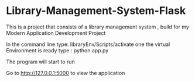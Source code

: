 # Library-Management-System-Flask
 This is a project that consists of a library management system , build for my Modern Application Development Project

 In the command line type: libraryEnv/Scripts/activate
 one the virtual Environment is ready type : python app.py


The program will start to run

Go to http://127.0.0.1:5000 to view the application


